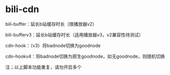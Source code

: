 # bili-cdn
bili-buffer：延长b站缓存时长（限播放器v2）

bili-bufferv3：延长b站缓存时长（适用播放器v3，v2兼容性待测试）

cdn-hook：（v3）将badnode切换为goodnode

cdn-hookv4：将badnode切换为原生goodnode，如无goodnode，则随机切换

注；以上脚本功能重复，请勿开启多个